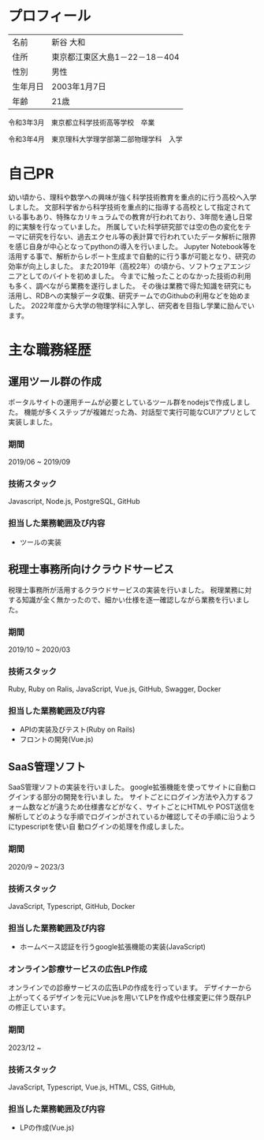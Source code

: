 # プロフィール
|          |                                |
| -------- | ------------------------------ |
| 名前     | 新谷 大和                        |
| 住所     | 東京都江東区大島1－22－18－404     |
| 性別     | 男性                            |
| 生年月日  | 2003年1月7日                    |
| 年齢     | 21歳                            |


令和3年3月　東京都立科学技術高等学校　卒業

令和3年4月　東京理科大学理学部第二部物理学科　入学
# 自己PR
幼い頃から、理科や数学への興味が強く科学技術教育を重点的に行う高校へ入学しました。
文部科学省から科学技術を重点的に指導する高校として指定されている事もあり、特殊なカリキュラムでの教育が行われており、3年間を通し日常的に実験を行なっていました。
所属していた科学研究部では空の色の変化をテーマに研究を行ない、過去エクセル等の表計算で行われていたデータ解析に限界を感じ自身が中心となってpythonの導入を行いました。
Jupyter Notebook等を活用する事で、解析からレポート生成まで自動的に行う事が可能となり、研究の効率が向上しました。
また2019年（高校2年）の頃から、ソフトウェアエンジニアとしてのバイトを初めました。
今までに触ったことのなかった技術の利用も多く、調べながら業務を遂行しました。
その後は業務で得た知識を研究にも活用し、RDBへの実験データ収集、研究チームでのGithubの利用などを始めました。
2022年度から大学の物理学科に入学し、研究者を目指し学業に励んでいます。
# 主な職務経歴
## 運用ツール群の作成
ポータルサイトの運用チームが必要としているツール群をnodejsで作成しました。
機能が多くステップが複雑だった為、対話型で実行可能なCUIアプリとして実装しました。
### 期間
2019/06 ~ 2019/09
### 技術スタック
Javascript, Node.js, PostgreSQL, GitHub
### 担当した業務範囲及び内容
- ツールの実装 
## 税理士事務所向けクラウドサービス
税理士事務所が活用するクラウドサービスの実装を行いました。
税理業務に対する知識が全く無かったので、細かい仕様を逐一確認しながら業務を行いました。
### 期間
2019/10 ~ 2020/03
### 技術スタック
Ruby, Ruby on Ralis, JavaScript, Vue.js, GitHub, Swagger, Docker
### 担当した業務範囲及び内容
- APIの実装及びテスト(Ruby on Rails)
- フロントの開発(Vue.js)
## SaaS管理ソフト
SaaS管理ソフトの実装を⾏いました。 google拡張機能を使ってサイトに⾃動ログインする部分の開発を⾏いまし
た。 サイトごとにログイン⽅法や⼊⼒するフォーム数などが違うため仕様書などがなく、サイトごとにHTMLや
POST送信を解析してどのような⼿順でログインがされているか確認してその⼿順に沿うようにtypescriptを使い⾃
動ログインの処理を作成しました。
### 期間
2020/9 ~ 2023/3
### 技術スタック
JavaScript, Typescript, GitHub, Docker
### 担当した業務範囲及び内容
- ホームベース認証を⾏うgoogle拡張機能の実装(JavaScript)
### オンライン診療サービスの広告LP作成
オンラインでの診療サービスの広告LPの作成を行っています。
デザイナーから上がってくるデザインを元にVue.jsを用いてLPを作成や仕様変更に伴う既存LPの修正しています。
### 期間
2023/12 ~
### 技術スタック
JavaScript, Typescript, Vue.js, HTML, CSS,  GitHub,
### 担当した業務範囲及び内容
- LPの作成(Vue.js)